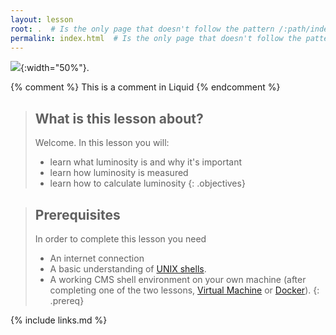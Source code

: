 ```yaml
---
layout: lesson
root: .  # Is the only page that doesn't follow the pattern /:path/index.html
permalink: index.html  # Is the only page that doesn't follow the pattern /:path/index.html
---
```


![](https://cmslumi.web.cern.ch/cmslumi/publicplots/int_lumi_cumulative_pp_2.png){:width="50%"}.

<!-- this is an html comment -->

{% comment %} This is a comment in Liquid {% endcomment %}

> ## What is this lesson about?
>
> Welcome.  In this lesson you will:
> - learn what luminosity is and why it's important
> - learn how luminosity is measured
> - learn how to calculate luminosity
{: .objectives}

> ## Prerequisites
> In order to complete this lesson you need
> - An internet connection
> - A basic understanding of [UNIX shells](https://swcarpentry.github.io/shell-novice/).
> - A working CMS shell environment on your own machine (after completing one of the two lessons, [Virtual Machine](https://cms-opendata-workshop.github.io/workshop-lesson-virtualmachine/) or [Docker](https://cms-opendata-workshop.github.io/workshop-lesson-docker-preexercises/)).
{: .prereq}

{% include links.md %}
